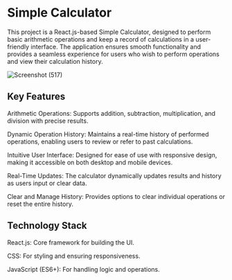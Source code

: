 # Simple Calculator
This project is a React.js-based Simple Calculator, designed to perform basic arithmetic operations and keep a record of calculations in a user-friendly interface. The application ensures smooth functionality and provides a seamless experience for users who wish to perform operations and view their calculation history.

![Screenshot (517)](https://github.com/user-attachments/assets/44e848db-279f-497e-8312-ef12e4263ea6)


## Key Features

Arithmetic Operations: Supports addition, subtraction, multiplication, and division with precise results.

Dynamic Operation History: Maintains a real-time history of performed operations, enabling users to review or refer to past calculations.

Intuitive User Interface: Designed for ease of use with responsive design, making it accessible on both desktop and mobile devices.

Real-Time Updates: The calculator dynamically updates results and history as users input or clear data.

Clear and Manage History: Provides options to clear individual operations or reset the entire history.

## Technology Stack

React.js: Core framework for building the UI.

CSS: For styling and ensuring responsiveness.

JavaScript (ES6+): For handling logic and operations.
